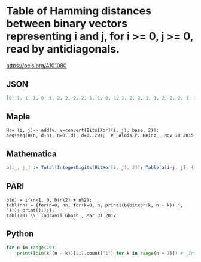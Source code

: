 # Table of Hamming distances between binary vectors representing i and j, for i \>\= 0, j \>\= 0, read by antidiagonals\.
https://oeis.org/A101080
## JSON
```JSON
[0, 1, 1, 1, 0, 1, 2, 2, 2, 2, 1, 1, 0, 1, 1, 2, 2, 1, 1, 2, 2, 2, 1, 2, 0, 2, 1, 2, 3, 3, 3, 3, 3, 3, 3, 3, 1, 2, 1, 2, 0, 2, 1, 2, 1, 2, 2, 2, 2, 1, 1, 2, 2, 2, 2, 2, 1, 2, 1, 1, 0, 1, 1, 2, 1, 2, 3, 3, 3, 3, 2, 2, 2, 2, 3, 3, 3, 3, 2, 2, 1, 2, 2, 1, 0, 1, 2, 2, 1, 2, 2, 3, 3, 2, 2, 3, 3, 1, 1, 3, 3, 2, 2, 3, 3]
```
## Maple
```Maple
H:= (i, j)-> add(v, v=convert(Bits[Xor](i, j), base, 2)):
seq(seq(H(n, d-n), n=0..d), d=0..20);  # _Alois P. Heinz_, Nov 18 2015
```
## Mathematica
```Mathematica
a[i_, j_] := Total[IntegerDigits[BitXor[i, j], 2]]; Table[a[i-j, j], {i, 0, 20}, {j, 0, i}] // Flatten (* _Jean-François Alcover_, Apr 07 2016 *)
```
## PARI
```PARI
b(n) = if(n<1, 0, b(n\2) + n%2);
tabl(nn) = {for(n=0, nn, for(k=0, n, print1(b(bitxor(k, n - k)),", ");); print(););};
tabl(20) \\ _Indranil Ghosh_, Mar 31 2017
```
## Python
```Python
for n in range(20):
    print([bin(k^(n - k))[2:].count("1") for k in range(n + 1)]) # _Indranil Ghosh_, Mar 31 2017
```

